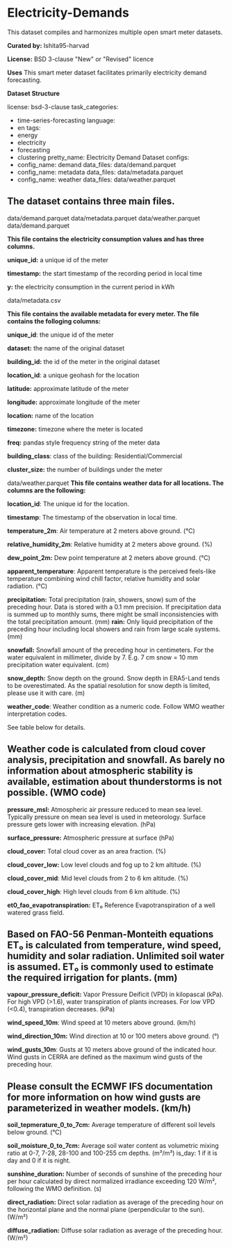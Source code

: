 # Electricity-Demands
This dataset compiles and harmonizes multiple open smart meter datasets.

**Curated by:** Ishita95-harvad

**License:** BSD 3-clause "New" or "Revised" licence

**Uses**
This smart meter dataset facilitates primarily electricity demand forecasting.

**Dataset Structure**

license: bsd-3-clause
task_categories:
  - time-series-forecasting
language:
  - en
tags:
  - energy
  - electricity
  - forecasting
  - clustering
pretty_name: Electricity Demand Dataset
configs:
  - config_name: demand
    data_files: data/demand.parquet
  - config_name: metadata
    data_files: data/metadata.parquet
  - config_name: weather
    data_files: data/weather.parquet
    
## The dataset contains three main files.

data/demand.parquet
data/metadata.parquet
data/weather.parquet
data/demand.parquet

**This file contains the electricity consumption values and has three columns.**

**unique_id:** a unique id of the meter

**timestamp:** the start timestamp of the recording period in local time

**y:** the electricity consumption in the current period in kWh

data/metadata.csv

**This file contains the available metadata for every meter. The file contains the folloging columns:**

**unique_id**: the unique id of the meter

**dataset:** the name of the original dataset

**building_id:** the id of the meter in the original dataset

**location_id**: a unique geohash for the location

**latitude:** approximate latitude of the meter

**longitude:** approximate longitude of the meter

**location:** name of the location

**timezone:** timezone where the meter is located

**freq:** pandas style frequency string of the meter data

**building_class**: class of the building: Residential/Commercial

**cluster_size:** the number of buildings under the meter

data/weather.parquet
**This file contains weather data for all locations. The columns are the following:**

**location_id**: The unique id for the location.

**timestamp**: The timestamp of the observation in local time.

**temperature_2m**: Air temperature at 2 meters above ground. (°C)

**relative_humidity_2m**: Relative humidity at 2 meters above ground. (%)

**dew_point_2m:** Dew point temperature at 2 meters above ground. (°C)

**apparent_temperature**: Apparent temperature is the perceived feels-like temperature combining wind chill factor, relative humidity and solar radiation. (°C)

**precipitation:** Total precipitation (rain, showers, snow) sum of the preceding hour. Data is stored with a 0.1 mm precision. If precipitation data is summed up to monthly sums, there might be small inconsistencies with the total precipitation amount. (mm)
**rain:** Only liquid precipitation of the preceding hour including local showers and rain from large scale systems. (mm)

**snowfall:** Snowfall amount of the preceding hour in centimeters. For the water equivalent in millimeter, divide by 7. E.g. 7 cm snow = 10 mm precipitation water equivalent. (cm)

**snow_depth:** Snow depth on the ground. Snow depth in ERA5-Land tends to be overestimated. As the spatial resolution for snow depth is limited, please use it with care. (m)

**weather_code**: Weather condition as a numeric code. Follow WMO weather interpretation codes.

See table below for details.
## Weather code is calculated from cloud cover analysis, precipitation and snowfall. As barely no information about atmospheric stability is available, estimation about thunderstorms is not possible. (WMO code)

**pressure_msl:** Atmospheric air pressure reduced to mean sea level. Typically pressure on mean sea level is used in meteorology. Surface pressure gets lower with increasing elevation. (hPa)

**surface_pressure:** Atmospheric pressure at surface (hPa)

**cloud_cover:** Total cloud cover as an area fraction. (%)

**cloud_cover_low:** Low level clouds and fog up to 2 km altitude. (%)

**cloud_cover_mid**: Mid level clouds from 2 to 6 km altitude. (%)

**cloud_cover_high**: High level clouds from 6 km altitude. (%)

**et0_fao_evapotranspiration:** ET₀ Reference Evapotranspiration of a well watered grass field. 

## Based on FAO-56 Penman-Monteith equations ET₀ is calculated from temperature, wind speed, humidity and solar radiation. Unlimited soil water is assumed. ET₀ is commonly used to estimate the required irrigation for plants. (mm)

**vapour_pressure_deficit:** Vapor Pressure Deificit (VPD) in kilopascal (kPa). For high VPD (>1.6), water transpiration of plants increases. For low VPD (<0.4), transpiration decreases. (kPa)

**wind_speed_10m**: Wind speed at 10 meters above ground. (km/h)

**wind_direction_10m:** Wind direction at 10 or 100 meters above ground. (°)

**wind_gusts_10m**: Gusts at 10 meters above ground of the indicated hour. Wind gusts in CERRA are defined as the maximum wind gusts of the preceding hour.

## Please consult the ECMWF IFS documentation for more information on how wind gusts are parameterized in weather models. (km/h)

**soil_tepmerature_0_to_7cm:** Average temperature of different soil levels below ground. (°C)

**soil_moisture_0_to_7cm:** Average soil water content as volumetric mixing ratio at 0-7, 7-28, 28-100 and 100-255 cm depths. (m³/m³)
is_day: 1 if it is day and 0 if it is night.

**sunshine_duration:** Number of seconds of sunshine of the preceding hour per hour calculated by direct normalized irradiance exceeding 120 W/m², following the WMO definition. (s)

**direct_radiation:** Direct solar radiation as average of the preceding hour on the horizontal plane and the normal plane (perpendicular to the sun). (W/m²)

**diffuse_radiation:** Diffuse solar radiation as average of the preceding hour. (W/m²)
